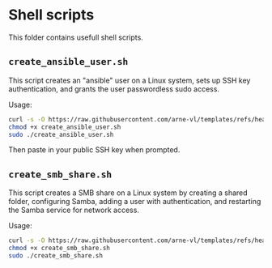 # Shell scripts
This folder contains usefull shell scripts.

## `create_ansible_user.sh`
This script creates an "ansible" user on a Linux system, sets up SSH key authentication, and grants the user passwordless sudo access.

Usage:
```sh
curl -s -O https://raw.githubusercontent.com/arne-vl/templates/refs/heads/main/shell/create_ansible_user.sh
chmod +x create_ansible_user.sh
sudo ./create_ansible_user.sh
```
Then paste in your public SSH key when prompted.

## `create_smb_share.sh`
This script creates a SMB share on a Linux system by creating a shared folder, configuring Samba, adding a user with authentication, and restarting the Samba service for network access.

Usage:
```sh
curl -s -O https://raw.githubusercontent.com/arne-vl/templates/refs/heads/main/shell/create_smb_share.sh
chmod +x create_smb_share.sh
sudo ./create_smb_share.sh
```
